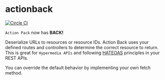 actionback
==========
[![Circle CI](https://circleci.com/gh/sweatshirtio/actionback.png?style=badge)](https://circleci.com/gh/sweatshirtio/actionback)

`Action Pack` now has **BACK!**

Deserialize URLs to resources or resource IDs.  Action Back uses your defined routes and controllers to determine the correct resource to return.  This is great for `Hypermedia APIs` and following [HATEOAS](http://en.wikipedia.org/wiki/HATEOAS) principles in your REST APIs.

You can override the default behavior by implementing your own fetch method.
